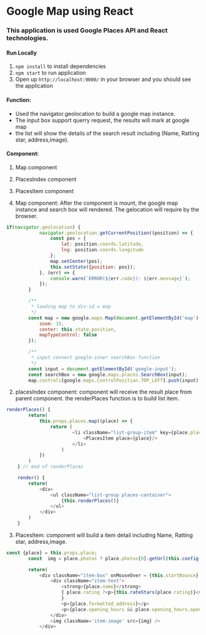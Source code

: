 # Google Map using React

### This application is used Google Places API and React technologies.

#### Run Locally
1. `npm install` to install dependencies
2. `npm start` to run application
3. Open up `http://localhost:9000/` in your browser and you should see the application


#### Function:
* Used the navigator.geolocation to build a google map instance.
* The input box support querry request, the results will mark at google map
* the list will show the details of the search result including (Name, Ratting star, address,image).


#### Component:
 1. Map component
 2. PlacesIndex component
 3. PlacesItem component

 1. Map component: After the component is mount, the google map instance and search box will rendered.
 The gelocation will require by the browser.

```js
if(navigator.geolocation) {
            navigator.geolocation.getCurrentPosition((position) => {
                const pos = {
                    lat: position.coords.latitude,
                    lng: position.coords.longitude
                };
                map.setCenter(pos);
                this.setState({position: pos});
            }, (err) => {
                console.warn(`ERROR(${err.code}): ${err.message}`);
            });
        }

        /**
         * loading map to div-id = map
         */
        const map = new google.maps.Map(document.getElementById('map'), {
            zoom: 15,
            center: this.state.position,
            mapTypeControl: false
        });

        /**
         * input connect google-inner searchBox function
         */
        const input = document.getElementById('google-input');
        const searchBox = new google.maps.places.SearchBox(input);
        map.controls[google.maps.ControlPosition.TOP_LEFT].push(input);

```


  2. placesIndex component: component will receive the result place from parent component.
  the renderPlaces function is to build list item.

  ```js
  renderPlaces() {
          return(
              this.props.places.map((place) => {
                  return (
                          <li className="list-group-item" key={place.place.id}>
                              <PlacesItem place={place}/>
                          </li>
                      )
              })
          )
      } // end of renderPlaces

      render() {
          return(
              <div>
                  <ul className="list-group places-container">
                      {this.renderPlaces()}
                  </ul>
              </div>
          )
      }
  ```

 3. PlacesItem: component will build a item detail including Name, Ratting star, address,image.

 ```js
 const {place} = this.props.place;
         const  img = place.photos ? place.photos[0].getUrl(this.config().itemPhotoSize) : './assets/no_image.png';

         return(
             <div className="item-box" onMouseOver = {this.startBounce} onMouseOut={this.endBounce}>
                 <div className="item-text">
                     <strong>{place.name}</strong>
                     { place.rating ?<p>{this.rateStars(place.rating)}<span>&nbsp;&nbsp;&nbsp;{'$'.repeat(place.price_level)}</span></p> : <p>{'$'.repeat(place.price_level)}</p>
                     }
                     <p>{place.formatted_address}</p>
                     <p>{place.opening_hours && place.opening_hours.open_now ? "Open" :"Closed"}</p>
                 </div>
                 <img className='item-image' src={img} />
             </div>
 ```